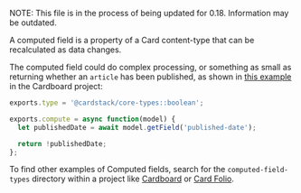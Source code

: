 NOTE: This file is in the process of being updated for 0.18. Information may be outdated.

A computed field is a property of a Card content-type that can be recalculated as data changes.

The computed field could do complex processing, or something as small as returning whether an `article` has been published, as shown in [this example](https://github.com/cardstack/cardboard/blob/master/cards/article/cardstack/computed-field-types/is-draft.js) in the Cardboard project:

```js
exports.type = '@cardstack/core-types::boolean';

exports.compute = async function(model) {
  let publishedDate = await model.getField('published-date');

  return !publishedDate;
};
```

To find other examples of Computed fields, search for the `computed-field-types` directory within a project like [Cardboard](https://github.com/cardstack/cardboard) or [Card Folio](https://github.com/cardstack/portfolio).